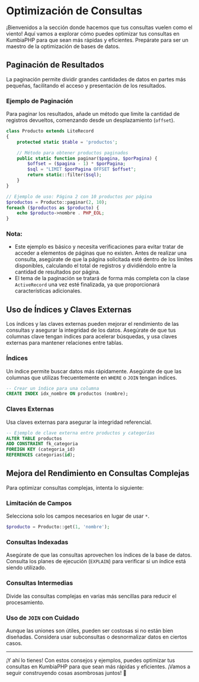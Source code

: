 # Optimización de Consultas

¡Bienvenidos a la sección donde hacemos que tus consultas vuelen como el viento! Aquí vamos a explorar cómo puedes
optimizar tus consultas en KumbiaPHP para que sean más rápidas y eficientes. Prepárate para ser un maestro de la
optimización de bases de datos.

## Paginación de Resultados

La paginación permite dividir grandes cantidades de datos en partes más pequeñas, facilitando el acceso y presentación
de los resultados.

### Ejemplo de Paginación

Para paginar los resultados, añade un método que limite la cantidad de registros devueltos, comenzando desde un
desplazamiento (`offset`).

```php
class Producto extends LiteRecord
{
    protected static $table = 'productos';

    // Método para obtener productos paginados
    public static function paginar($pagina, $porPagina) {
        $offset = ($pagina - 1) * $porPagina;
        $sql = "LIMIT $porPagina OFFSET $offset";
        return static::filter($sql);
    }
}

// Ejemplo de uso: Página 2 con 10 productos por página
$productos = Producto::paginar(2, 10);
foreach ($productos as $producto) {
    echo $producto->nombre . PHP_EOL;
}
```

### Nota:
- Este ejemplo es básico y necesita verificaciones para evitar tratar de acceder a elementos de páginas que no existen.
  Antes de realizar una consulta, asegúrate de que la página solicitada esté dentro de los límites disponibles,
  calculando el total de registros y dividiéndolo entre la cantidad de resultados por página.
- El tema de la paginación se tratará de forma más completa con la clase `ActiveRecord` una vez esté finalizada, ya que
  proporcionará características adicionales.

## Uso de Índices y Claves Externas

Los índices y las claves externas pueden mejorar el rendimiento de las consultas y asegurar la integridad de los datos.
Asegúrate de que tus columnas clave tengan índices para acelerar búsquedas, y usa claves externas para mantener
relaciones entre tablas.

### Índices

Un índice permite buscar datos más rápidamente. Asegúrate de que las columnas que utilizas frecuentemente en `WHERE` o
`JOIN` tengan índices.

```sql
-- Crear un índice para una columna
CREATE INDEX idx_nombre ON productos (nombre);
```

### Claves Externas

Usa claves externas para asegurar la integridad referencial.

```sql
-- Ejemplo de clave externa entre productos y categorías
ALTER TABLE productos
ADD CONSTRAINT fk_categoria
FOREIGN KEY (categoria_id)
REFERENCES categorias(id);
```

## Mejora del Rendimiento en Consultas Complejas

Para optimizar consultas complejas, intenta lo siguiente:

### Limitación de Campos

Selecciona solo los campos necesarios en lugar de usar `*`.

```php
$producto = Producto::get(1, 'nombre');
```

### Consultas Indexadas

Asegúrate de que las consultas aprovechen los índices de la base de datos. Consulta los planes de ejecución (`EXPLAIN`)
para verificar si un índice está siendo utilizado.

### Consultas Intermedias

Divide las consultas complejas en varias más sencillas para reducir el procesamiento.

### Uso de `JOIN` con Cuidado

Aunque las uniones son útiles, pueden ser costosas si no están bien diseñadas. Considera usar subconsultas o
desnormalizar datos en ciertos casos.

---

¡Y ahí lo tienes! Con estos consejos y ejemplos, puedes optimizar tus consultas en KumbiaPHP para que sean más rápidas y
eficientes. ¡Vamos a seguir construyendo cosas asombrosas juntos! 🚀